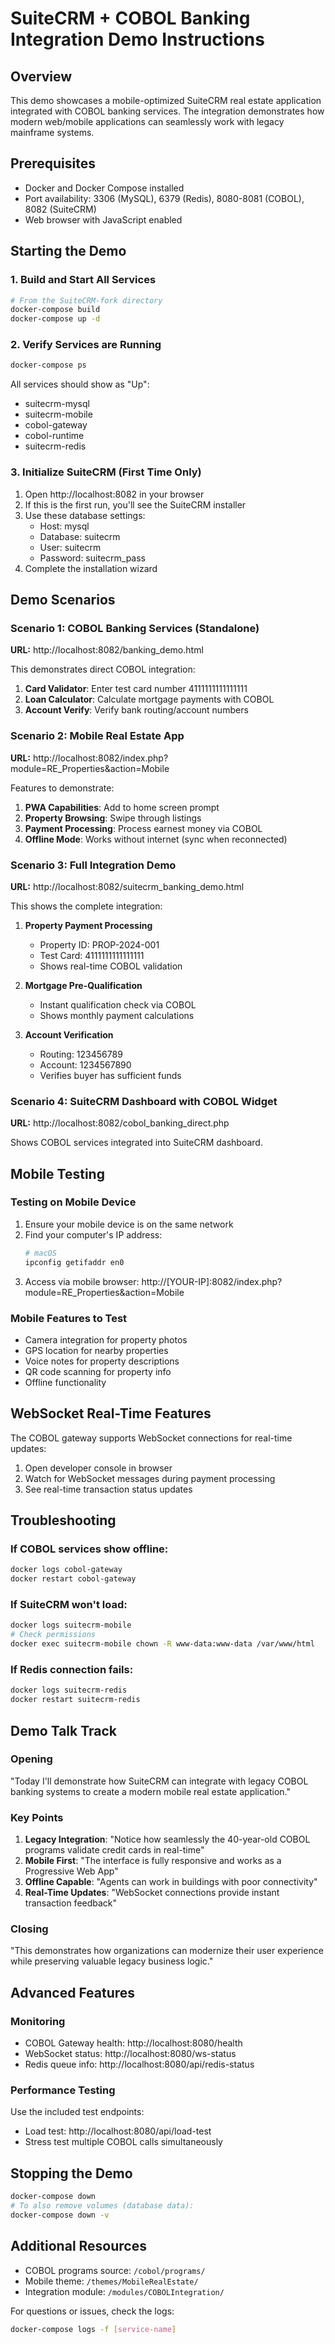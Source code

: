 # SuiteCRM + COBOL Banking Integration Demo Instructions

## Overview
This demo showcases a mobile-optimized SuiteCRM real estate application integrated with COBOL banking services. The integration demonstrates how modern web/mobile applications can seamlessly work with legacy mainframe systems.

## Prerequisites
- Docker and Docker Compose installed
- Port availability: 3306 (MySQL), 6379 (Redis), 8080-8081 (COBOL), 8082 (SuiteCRM)
- Web browser with JavaScript enabled

## Starting the Demo

### 1. Build and Start All Services
```bash
# From the SuiteCRM-fork directory
docker-compose build
docker-compose up -d
```

### 2. Verify Services are Running
```bash
docker-compose ps
```

All services should show as "Up":
- suitecrm-mysql
- suitecrm-mobile
- cobol-gateway
- cobol-runtime
- suitecrm-redis

### 3. Initialize SuiteCRM (First Time Only)
1. Open http://localhost:8082 in your browser
2. If this is the first run, you'll see the SuiteCRM installer
3. Use these database settings:
   - Host: mysql
   - Database: suitecrm
   - User: suitecrm
   - Password: suitecrm_pass
4. Complete the installation wizard

## Demo Scenarios

### Scenario 1: COBOL Banking Services (Standalone)
**URL:** http://localhost:8082/banking_demo.html

This demonstrates direct COBOL integration:
1. **Card Validator**: Enter test card number 4111111111111111
2. **Loan Calculator**: Calculate mortgage payments with COBOL
3. **Account Verify**: Verify bank routing/account numbers

### Scenario 2: Mobile Real Estate App
**URL:** http://localhost:8082/index.php?module=RE_Properties&action=Mobile

Features to demonstrate:
1. **PWA Capabilities**: Add to home screen prompt
2. **Property Browsing**: Swipe through listings
3. **Payment Processing**: Process earnest money via COBOL
4. **Offline Mode**: Works without internet (sync when reconnected)

### Scenario 3: Full Integration Demo
**URL:** http://localhost:8082/suitecrm_banking_demo.html

This shows the complete integration:
1. **Property Payment Processing**
   - Property ID: PROP-2024-001
   - Test Card: 4111111111111111
   - Shows real-time COBOL validation

2. **Mortgage Pre-Qualification**
   - Instant qualification check via COBOL
   - Shows monthly payment calculations

3. **Account Verification**
   - Routing: 123456789
   - Account: 1234567890
   - Verifies buyer has sufficient funds

### Scenario 4: SuiteCRM Dashboard with COBOL Widget
**URL:** http://localhost:8082/cobol_banking_direct.php

Shows COBOL services integrated into SuiteCRM dashboard.

## Mobile Testing

### Testing on Mobile Device
1. Ensure your mobile device is on the same network
2. Find your computer's IP address:
   ```bash
   # macOS
   ipconfig getifaddr en0
   ```
3. Access via mobile browser: http://[YOUR-IP]:8082/index.php?module=RE_Properties&action=Mobile

### Mobile Features to Test
- Camera integration for property photos
- GPS location for nearby properties
- Voice notes for property descriptions
- QR code scanning for property info
- Offline functionality

## WebSocket Real-Time Features
The COBOL gateway supports WebSocket connections for real-time updates:
1. Open developer console in browser
2. Watch for WebSocket messages during payment processing
3. See real-time transaction status updates

## Troubleshooting

### If COBOL services show offline:
```bash
docker logs cobol-gateway
docker restart cobol-gateway
```

### If SuiteCRM won't load:
```bash
docker logs suitecrm-mobile
# Check permissions
docker exec suitecrm-mobile chown -R www-data:www-data /var/www/html
```

### If Redis connection fails:
```bash
docker logs suitecrm-redis
docker restart suitecrm-redis
```

## Demo Talk Track

### Opening
"Today I'll demonstrate how SuiteCRM can integrate with legacy COBOL banking systems to create a modern mobile real estate application."

### Key Points
1. **Legacy Integration**: "Notice how seamlessly the 40-year-old COBOL programs validate credit cards in real-time"
2. **Mobile First**: "The interface is fully responsive and works as a Progressive Web App"
3. **Offline Capable**: "Agents can work in buildings with poor connectivity"
4. **Real-Time Updates**: "WebSocket connections provide instant transaction feedback"

### Closing
"This demonstrates how organizations can modernize their user experience while preserving valuable legacy business logic."

## Advanced Features

### Monitoring
- COBOL Gateway health: http://localhost:8080/health
- WebSocket status: http://localhost:8080/ws-status
- Redis queue info: http://localhost:8080/api/redis-status

### Performance Testing
Use the included test endpoints:
- Load test: http://localhost:8080/api/load-test
- Stress test multiple COBOL calls simultaneously

## Stopping the Demo
```bash
docker-compose down
# To also remove volumes (database data):
docker-compose down -v
```

## Additional Resources
- COBOL programs source: `/cobol/programs/`
- Mobile theme: `/themes/MobileRealEstate/`
- Integration module: `/modules/COBOLIntegration/`

For questions or issues, check the logs:
```bash
docker-compose logs -f [service-name]
```